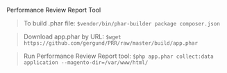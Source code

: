 Performance Review Report Tool

>To build .phar file: 
```$vendor/bin/phar-builder package composer.json```

>Download app.phar by URL: 
```$wget https://github.com/gergund/PRR/raw/master/build/app.phar```

>Run Performance Review Report tool: 
```$php app.phar collect:data application --magento-dir=/var/www/html/```
